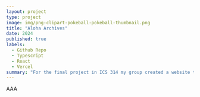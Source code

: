 ```yaml
---
layout: project
type: project
image: img/png-clipart-pokeball-pokeball-thumbnail.png
title: "Aloha Archives"
date: 2024
published: true
labels:
  - Github Repo
  - Typescript
  - React
  - Vercel
summary: "For the final project in ICS 314 my group created a website that holds important public information about Hawaii"
---
```


AAA
